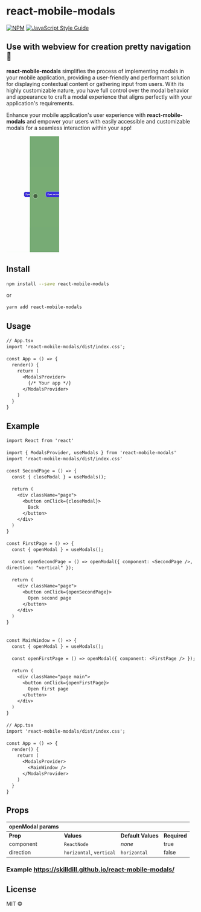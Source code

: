# react-mobile-modals

[![NPM](https://img.shields.io/npm/v/react-mobile-modals.svg)](https://www.npmjs.com/package/react-mobile-modals) [![JavaScript Style Guide](https://img.shields.io/badge/code_style-standard-brightgreen.svg)](https://standardjs.com)

## Use with webview for creation pretty navigation 📱
**react-mobile-modals** simplifies the process of implementing modals in your mobile application, providing a user-friendly and performant solution for displaying contextual content or gathering input from users. With its highly customizable nature, you have full control over the modal behavior and appearance to craft a modal experience that aligns perfectly with your application's requirements.

Enhance your mobile application's user experience with **react-mobile-modals** and empower your users with easily accessible and customizable modals for a seamless interaction within your app!

![example](https://github.com/skilldill/react-mobile-modals/blob/master/blob/example.gif?raw=true)

## Install

```bash
npm install --save react-mobile-modals
```

or

```bash
yarn add react-mobile-modals
```

## Usage

```tsx
// App.tsx
import 'react-mobile-modals/dist/index.css';

const App = () => {
  render() {
    return (
      <ModalsProvider>
        {/* Your app */}
      </ModalsProvider>
    )
  }
}
```

## Example
```tsx
import React from 'react'

import { ModalsProvider, useModals } from 'react-mobile-modals'
import 'react-mobile-modals/dist/index.css'

const SecondPage = () => {
  const { closeModal } = useModals();

  return (
    <div className="page">
      <button onClick={closeModal}>
        Back
      </button>
    </div>
  )
}

const FirstPage = () => {
  const { openModal } = useModals();

  const openSecondPage = () => openModal({ component: <SecondPage />, direction: "vertical" });

  return (
    <div className="page">
      <button onClick={openSecondPage}>
        Open second page
      </button>
    </div>
  )
}


const MainWindow = () => {
  const { openModal } = useModals();

  const openFirstPage = () => openModal({ component: <FirstPage /> });

  return (
    <div className="page main">
      <button onClick={openFirstPage}>
        Open first page
      </button>
    </div>
  )
}

// App.tsx
import 'react-mobile-modals/dist/index.css';

const App = () => {
  render() {
    return (
      <ModalsProvider>
        <MainWindow />
      </ModalsProvider>
    )
  }
}
```

## Props
| openModal params | | | |
| -------- | ------- | ------- | ------- |
| **Prop**    | **Values** | **Default Values** | **Required** |
| component | `ReactNode` | *none* | true |
| direction  | `horizontal`, `vertical` | `horizontal` | false |

### Example https://skilldill.github.io/react-mobile-modals/

## License

MIT © [](https://github.com/)
